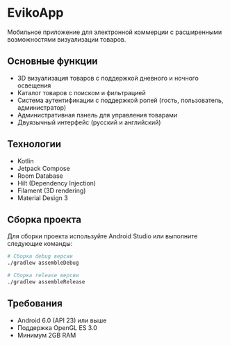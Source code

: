 # EvikoApp

Мобильное приложение для электронной коммерции с расширенными возможностями визуализации товаров.

## Основные функции

- 3D визуализация товаров с поддержкой дневного и ночного освещения
- Каталог товаров с поиском и фильтрацией
- Система аутентификации с поддержкой ролей (гость, пользователь, администратор)
- Административная панель для управления товарами
- Двуязычный интерфейс (русский и английский)

## Технологии

- Kotlin
- Jetpack Compose
- Room Database
- Hilt (Dependency Injection)
- Filament (3D rendering)
- Material Design 3

## Сборка проекта

Для сборки проекта используйте Android Studio или выполните следующие команды:

```bash
# Сборка debug версии
./gradlew assembleDebug

# Сборка release версии
./gradlew assembleRelease
```

## Требования

- Android 6.0 (API 23) или выше
- Поддержка OpenGL ES 3.0
- Минимум 2GB RAM 